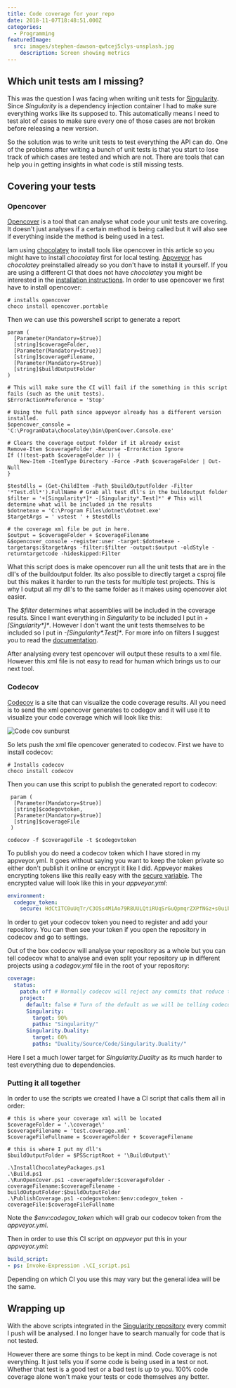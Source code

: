 ```yaml
---
title: Code coverage for your repo
date: 2018-11-07T18:48:51.000Z
categories:
  - Programming
featuredImage:
  src: images/stephen-dawson-qwtcej5clys-unsplash.jpg
    description: Screen showing metrics
---
```


## Which unit tests am I missing?
This was the question I was facing when writing unit tests for [Singularity](https://github.com/Barsonax/Singularity). Since *Singularity* is a dependency injection container I had to make sure everything works like its supposed to. This automatically means I need to test alot of cases to make sure every one of those cases are not broken before releasing a new version.

So the solution was to write unit tests to test everything the API can do. One of the problems after writing a bunch of unit tests is that you start to lose track of which cases are tested and which are not. There are tools that can help you in getting insights in what code is still missing tests.

## Covering your tests

### Opencover
[Opencover](https://github.com/OpenCover/opencover) is a tool that can analyse what code your unit tests are covering. It doesn't just analyses if a certain method is being called but it will also see if everything inside the method is being used in a test.

Iam using [chocolatey](https://chocolatey.org/) to install tools like opencover in this article so you might have to install *chocolatey* first for local testing. [Appveyor](https://www.appveyor.com/) has *chocolatey* preinstalled already so you don't have to install it yourself. If you are using a different CI that does not have *chocolatey* you might be interested in the [installation instructions](https://chocolatey.org/install).
In order to use opencover we first have to install opencover:
```posh
# installs opencover
choco install opencover.portable
```

Then we can use this powershell script to generate a report
```posh
param (
  [Parameter(Mandatory=$true)]
  [string]$coverageFolder,
  [Parameter(Mandatory=$true)]
  [string]$coverageFilename,
  [Parameter(Mandatory=$true)]
  [string]$buildOutputFolder
)

# This will make sure the CI will fail if the something in this script fails (such as the unit tests).
$ErrorActionPreference = 'Stop'

# Using the full path since appveyor already has a different version installed.
$opencover_console = 'C:\ProgramData\chocolatey\bin\OpenCover.Console.exe'

# Clears the coverage output folder if it already exist
Remove-Item $coverageFolder -Recurse -ErrorAction Ignore
If (!(test-path $coverageFolder )) {
    New-Item -ItemType Directory -Force -Path $coverageFolder | Out-Null
}

$testdlls = (Get-ChildItem -Path $buildOutputFolder -Filter '*Test.dll*').FullName # Grab all test dll's in the buildoutput folder
$filter = '+[Singularity*]* -[Singularity*.Test]*' # This will determine what will be included in the results
$dotnetexe = 'C:\Program Files\dotnet\dotnet.exe'
$targetArgs = ' vstest ' + $testdlls

# the coverage xml file be put in here.
$output = $coverageFolder + $coverageFilename
&$opencover_console -register:user -target:$dotnetexe -targetargs:$targetArgs -filter:$filter -output:$output -oldStyle -returntargetcode -hideskipped:Filter
```

What this script does is make opencover run all the unit tests that are in the dll's of the buildoutput folder. Its also possible to directly target a csproj file but this makes it harder to run the tests for multiple test projects. This is why I output all my dll's to the same folder as it makes using opencover alot easier.

The *$filter* determines what assemblies will be included in the coverage results. Since I want everything in *Singularity* to be included I put in *+[Singularity\*]\**. However I don't want the unit tests themselves to be included so I put in *-[Singularity\*.Test]\**. For more info on filters I suggest you to read the [documentation](https://github.com/OpenCover/opencover/wiki/Usage#understanding-filters).

After analysing every test opencover will output these results to a xml file. However this xml file is not easy to read for human which brings us to our next tool.

### Codecov
[Codecov](https://codecov.io/) is a site that can visualize the code coverage results. All you need is to send the xml opencover generates to codegov and it will use it to visualize your code coverage which will look like this:

![Code cov sunburst](images/codecov_sunburst.jpg)

So lets push the xml file opencover generated to codecov. First we have to install codecov:
```posh
# Installs codecov
choco install codecov
```

Then you can use this script to publish the generated report to codecov:
```posh
 param (
  [Parameter(Mandatory=$true)]
  [string]$codegovtoken,
  [Parameter(Mandatory=$true)]
  [string]$coverageFile
 )

codecov -f $coverageFile -t $codegovtoken
```

To publish you do need a codecov token which I have stored in my appveyor.yml. It goes without saying you want to keep the token private so either don't publish it online or encrypt it like I did. Appveyor makes encrypting tokens like this really easy with the [secure variable](https://www.appveyor.com/docs/how-to/secure-files/). The encrypted value will look like this in your *appveyor.yml*:
```yml
environment:
  codegov_token:
    secure: HdCtITC0uUqTr/C3OSs4M1Ao79R8UULQtiRUqSrGuQpmqrZXPfNGz+s0uibvyz49
```

In order to get your codecov token you need to register and add your repository. You can then see your token if you open the repository in codecov and go to settings.

Out of the box codecov will analyse your repository as a whole but you can tell codecov what to analyse and even split your repository up in different projects using a *codegov.yml* file in the root of your repository:
```yml
coverage:
  status:
    patch: off # Normally codecov will reject any commits that reduce the code coverage
    project:
      default: false # Turn of the default as we will be telling codecov where the projects are below
      Singularity:
        target: 90%
        paths: "Singularity/"
      Singularity.Duality:
        target: 60%
        paths: "Duality/Source/Code/Singularity.Duality/"
```

Here I set a much lower target for *Singularity.Duality* as its much harder to test everything due to dependencies.

### Putting it all together
In order to use the scripts we created I have a CI script that calls them all in order:
```posh
# this is where your coverage xml will be located
$coverageFolder = '.\coverage\'
$coverageFilename = 'test.coverage.xml'
$coverageFileFullname = $coverageFolder + $coverageFilename

# this is where I put my dll's
$buildOutputFolder = $PSScriptRoot + '\BuildOutput\'

.\InstallChocolateyPackages.ps1
.\Build.ps1
.\RunOpenCover.ps1 -coverageFolder:$coverageFolder -coverageFilename:$coverageFilename -buildOutputFolder:$buildOutputFolder
.\PublishCoverage.ps1 -codegovtoken:$env:codegov_token -coverageFile:$coverageFileFullname
```
Note the *$env:codegov_token* which will grab our codecov token from the *appveyor.yml*.

Then in order to use this CI script on *appveyor* put this in your *appveyor.yml*:
```yml
build_script:
- ps: Invoke-Expression .\CI_script.ps1
```

Depending on which CI you use this may vary but the general idea will be the same.

## Wrapping up
With the above scripts integrated in the [Singularity repository](https://github.com/Barsonax/Singularity) every commit I push will be analysed. I no longer have to search manually for code that is not tested.

However there are some things to be kept in mind. Code coverage is not everything. It just tells you if some code is being used in a test or not. Whether that test is a good test or a bad test is up to you. 100% code coverage alone won't make your tests or code themselves any better.
